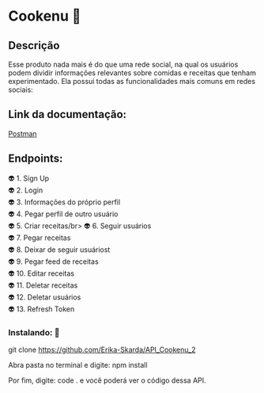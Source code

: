 # Cookenu :rocket:

## Descrição

Esse produto nada mais é do que uma rede social, na qual os usuários podem dividir informações relevantes sobre comidas e receitas que tenham experimentado. Ela possui todas as funcionalidades mais comuns em redes sociais:

## Link da documentação:

[Postman](https://documenter.getpostman.com/view/10904258/T17AkBfd?version=latest)


## Endpoints:

:alien: 1. Sign Up</br>
:alien: 2. Login</br>
:alien: 3. Informações do próprio perfil</br>
:alien: 4. Pegar perfil de outro usuário</br>
:alien: 5. Criar receitas/br>
:alien: 6. Seguir usuários</br>
:alien: 7. Pegar receitas</br>
:alien: 8. Deixar de seguir usuáriost</br>
:alien: 9. Pegar feed de receitas</br> 
:alien: 10. Editar receitas</br>
:alien: 11. Deletar receitas</br>
:alien: 12. Deletar usuários</br>
:alien: 13. Refresh Token</br>


### Instalando: :floppy_disk:

git clone https://github.com/Erika-Skarda/API_Cookenu_2

Abra pasta no terminal e digite: npm install

Por fim, digite: code . e você poderá ver o código dessa API.
